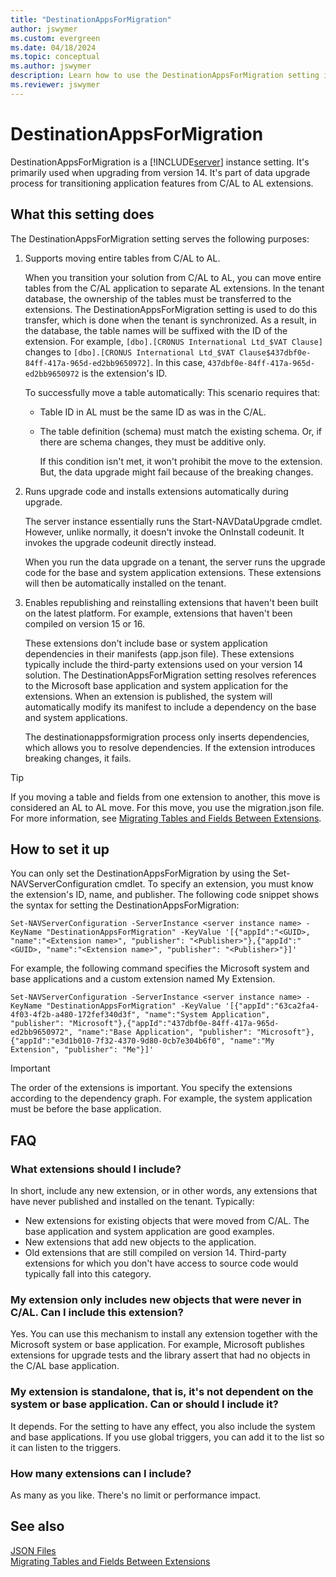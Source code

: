 ```yaml
---
title: "DestinationAppsForMigration"
author: jswymer
ms.custom: evergreen
ms.date: 04/18/2024
ms.topic: conceptual
ms.author: jswymer
description: Learn how to use the DestinationAppsForMigration setting in Business Central Server for upgrading from C/AL to AL extensions. Detailed guide and FAQs included.
ms.reviewer: jswymer
---
```


# DestinationAppsForMigration

DestinationAppsForMigration is a [!INCLUDE[server](../developer/includes/server.md)] instance setting. It's primarily used when upgrading from version 14. It's part of data upgrade process for transitioning application features from C/AL to AL extensions.

## What this setting does

The DestinationAppsForMigration setting serves the following purposes:


1. Supports moving entire tables from C/AL to AL.

    When you transition your solution from C/AL to AL, you can move entire tables from the C/AL application to separate AL extensions. In the tenant database, the ownership of the tables must be transferred to the extensions. The DestinationAppsForMigration setting is used to do this transfer, which is done when the tenant is synchronized. As a result, in the database, the table names will be suffixed with the ID of the extension. For example, `[dbo].[CRONUS International Ltd_$VAT Clause]` changes to `[dbo].[CRONUS International Ltd_$VAT Clause$437dbf0e-84ff-417a-965d-ed2bb9650972]`. In this case, `437dbf0e-84ff-417a-965d-ed2bb9650972` is the extension's ID.

    To successfully move a table automatically: This scenario requires that:

    - Table ID in AL must be the same ID as was in the C/AL. 
    - The table definition (schema) must match the existing schema. Or, if there are schema changes, they must be additive only.

        If this condition isn't met, it won't prohibit the move to the extension. But, the data upgrade might fail because of the breaking changes.
    
2. Runs upgrade code and installs extensions automatically during upgrade.

    The server instance essentially runs the Start-NAVDataUpgrade cmdlet. However, unlike normally, it doesn't invoke the OnInstall codeunit. It invokes the upgrade codeunit directly instead.
    
    When you run the data upgrade on a tenant, the server runs the upgrade code for the base and system application extensions. These extensions will then be automatically installed on the tenant.

3. Enables republishing and reinstalling extensions that haven't been built on the latest platform. For example, extensions that haven't been compiled on version 15 or 16.

    These extensions don't include base or system application dependencies in their manifests (app.json file). These extensions typically include the third-party extensions used on your version 14 solution. The DestinationAppsForMigration setting resolves references to the Microsoft base application and system application for the extensions. When an extension is published, the system will automatically modify its manifest to include a dependency on the base and system applications.

    The destinationappsformigration process only inserts dependencies, which allows you to resolve dependencies. If the extension introduces breaking changes, it fails.

> [!TIP]
> If you moving a table and fields from one extension to another, this move is considered an AL to AL move. For this move, you use the migration.json file. For more information, see [Migrating Tables and Fields Between Extensions](../developer/devenv-migrate-table-fields.md).

## How to set it up

You can only set the DestinationAppsForMigration by using the Set-NAVServerConfiguration cmdlet. To specify an extension, you must know the extension's ID, name, and publisher. The following code snippet shows the syntax for setting the DestinationAppsForMigration:

```
Set-NAVServerConfiguration -ServerInstance <server instance name> -KeyName "DestinationAppsForMigration" -KeyValue '[{"appId":"<GUID>, "name":"<Extension name>", "publisher": "<Publisher>"},{"appId":"<GUID>, "name":"<Extension name>", "publisher": "<Publisher>"}]'
```
For example, the following command specifies the Microsoft system and base applications and a custom extension named My Extension.

```
Set-NAVServerConfiguration -ServerInstance <server instance name> -KeyName "DestinationAppsForMigration" -KeyValue '[{"appId":"63ca2fa4-4f03-4f2b-a480-172fef340d3f", "name":"System Application", "publisher": "Microsoft"},{"appId":"437dbf0e-84ff-417a-965d-ed2bb9650972", "name":"Base Application", "publisher": "Microsoft"},{"appId":"e3d1b010-7f32-4370-9d80-0cb7e304b6f0", "name":"My Extension", "publisher": "Me"}]'
```

> [!IMPORTANT]
> The order of the extensions is important. You specify the extensions according to the dependency graph. For example, the system application must be before the base application.

## FAQ

### What extensions should I include?

In short, include any new extension, or in other words, any extensions that have never published and installed on the tenant. Typically:

- New extensions for existing objects that were moved from C/AL. The base application and system application are good examples.
- New extensions that add new objects to the application.  
- Old extensions that are still compiled on version 14. Third-party extensions for which you don't have access to source code would typically fall into this category.

### My extension only includes new objects that were never in C/AL. Can I include this extension? 

Yes. You can use this mechanism to install any extension together with the Microsoft system or base application. For example, Microsoft publishes extensions for upgrade tests and the library assert that had no objects in the C/AL base application.

### My extension is standalone, that is, it's not dependent on the system or base application. Can or should I include it?

It depends. For the setting to have any effect, you also include the system and base applications. If you use global triggers, you can add it to the list so it can listen to the triggers.

### How many extensions can I include?

As many as you like. There's no limit or performance impact.

## See also

[JSON Files](../developer/devenv-json-files.md)  
[Migrating Tables and Fields Between Extensions](../developer/devenv-migrate-table-fields.md) 
